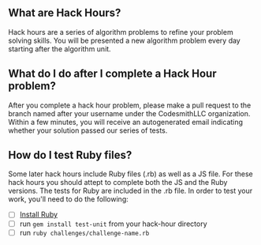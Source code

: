 ## What are Hack Hours?
Hack hours are a series of algorithm problems to refine your problem solving skills. You will be presented a new algorithm problem every day starting after the algorithm unit.

## What do I do after I complete a Hack Hour problem?
After you complete a hack hour problem, please make a pull request to the branch named after your username under the CodesmithLLC organization. Within a few minutes, you will receive an autogenerated email indicating whether your solution passed our series of tests.

## How do I test Ruby files?
Some later hack hours include Ruby files (.rb) as well as a JS file. For these hack hours you should attept to complete both the JS and the Ruby versions. The tests for Ruby are included in the .rb file. In order to test your work, you'll need to do the following:
- [ ] [Install Ruby](https://www.ruby-lang.org/en/documentation/installation/)
- [ ] run `gem install test-unit` from your hack-hour directory
- [ ] run `ruby challenges/challenge-name.rb`
